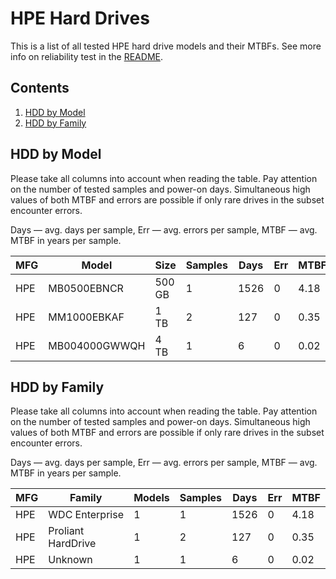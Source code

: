 HPE Hard Drives
===============

This is a list of all tested HPE hard drive models and their MTBFs. See more
info on reliability test in the [README](https://github.com/linuxhw/SMART).

Contents
--------

1. [ HDD by Model  ](#hdd-by-model)
2. [ HDD by Family ](#hdd-by-family)

HDD by Model
------------

Please take all columns into account when reading the table. Pay attention on the
number of tested samples and power-on days. Simultaneous high values of both MTBF
and errors are possible if only rare drives in the subset encounter errors.

Days — avg. days per sample,
Err  — avg. errors per sample,
MTBF — avg. MTBF in years per sample.

| MFG       | Model              | Size   | Samples | Days  | Err   | MTBF   |
|-----------|--------------------|--------|---------|-------|-------|--------|
| HPE       | MB0500EBNCR        | 500 GB | 1       | 1526  | 0     | 4.18   |
| HPE       | MM1000EBKAF        | 1 TB   | 2       | 127   | 0     | 0.35   |
| HPE       | MB004000GWWQH      | 4 TB   | 1       | 6     | 0     | 0.02   |

HDD by Family
-------------

Please take all columns into account when reading the table. Pay attention on the
number of tested samples and power-on days. Simultaneous high values of both MTBF
and errors are possible if only rare drives in the subset encounter errors.

Days — avg. days per sample,
Err  — avg. errors per sample,
MTBF — avg. MTBF in years per sample.

| MFG       | Family                 | Models | Samples | Days  | Err   | MTBF   |
|-----------|------------------------|--------|---------|-------|-------|--------|
| HPE       | WDC Enterprise         | 1      | 1       | 1526  | 0     | 4.18   |
| HPE       | Proliant HardDrive     | 1      | 2       | 127   | 0     | 0.35   |
| HPE       | Unknown                | 1      | 1       | 6     | 0     | 0.02   |
